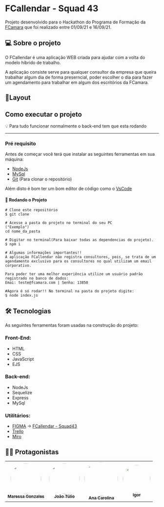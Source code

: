 # FCallendar - Squad 43
Projeto desenvolvido para o Hackathon do Programa de Formação da [FCamara](https://www.fcamara.com.br/) que foi realizado entre 01/09/21 e 16/09/21.

## 💻 Sobre o projeto
O FCallendar é uma aplicação WEB criada para ajudar com a volta do modelo híbrido de trabalho.

A aplicação consiste serve para qualquer consultor da empresa que queira trabalhar algum dia de forma preserncial, poder escolher o dia para fazer um agendamento para trabalhar em algum dos escritórios da FCamara.

## 🎨Layout

## Como executar o projeto

💡 Para tudo funcionar normalmente o back-end tem que esta rodando

---

### Pré requisito

Antes de começar você terá que instalar as seguintes ferramentas em sua máquina:

- [NodeJs](https://nodejs.org/pt-br/)
- [MySql](https://www.mysql.com)
- [Git](https://git-scm.com) (Para clonar o repositório)

Além disto é bom ter um bom editor de código como o [VsCode](https://code.visualstudio.com/)

#### 🎲 Rodando o Projeto 
```
# Clone este repositório
$ git clone

# Acesse a pasta do projeto no terminal do seu PC
("Exemplo")
cd nome_da_pasta

# Digitar no terminal(Para baixar todas as dependencias do projeto).
$ npm i

# Algumas informações importantes!!
A aplicação FCallendar não registra consultores, pois, se trata de um agendamento exclusivo para os consultores no qual utilizam um email corporativo.

Para poder ter uma melhor experiência utilize um usuário padrão registrado no banco de dados:
Emai: teste@fcamara.com | Senha: 13850

#Agora é só rodar!! No terminal na pasta do projeto digite:
$ node index.js

```

## 🛠 Tecnologias

As seguintes ferramentas foram usadas na construção do projeto:

### Front-End:

- HTML
- CSS
- JavaScript
- EJS

### Back-end:

- NodeJs
- Sequelize
- Express
- MySql

### Utilitários:

- <a href="https://www.figma.com">FIGMA</a> → <a href="https://www.figma.com/file/rEAkTmit5afbY236vtsZRe/Fcamara---Squad-43?node-id=2%3A2"> FCallendar - Squad43 </a>
- <a href="https://trello.com/b/bF7bfbub/squad-43"> Trello </a>
- <a href="https://miro.com/app/board/o9J_lzKe1qI=/"> Miro </a>

## 👨‍💻 Protagonistas

<table>
  <tr>
    <td align="center"><a href="https://www.linkedin.com/in/maressa-gonzales-05a15b92/"><img style="border-radius: 50%;" src="" width="100px;" alt=""/><br /><sub><b>Maressa Gonzales</b></sub></a><br /><a href="https://www.linkedin.com/in/maressa-gonzales-05a15b92/" title="Maressa Gonzales"> </a></td>
    <td align="center"><a href="https://www.linkedin.com/in/jtsoares/"><img style="border-radius: 50%;" src="" width="100px;" alt=""/><br /><sub><b>João Túlio</b></sub></a><br /><a href="https://www.linkedin.com/in/jtsoares/" title="João Túlio"></a></td>
    <td align="center"><a href="https://www.linkedin.com/in/anac-rocha/"><img style="border-radius: 50%;" src="" width="110px;" alt=""/><br /><sub><b>Ana Carolina</b></sub></a><br /><a href="https://www.linkedin.com/in/anac-rocha/" title="Carol"></a>  <a href="https://www.linkedin.com/in/anac-rocha/"</a></td> 
    <td align="center"><a href="https://www.linkedin.com/in/igor-da-silva-medeiros/"><img style="border-radius: 50%;" src="" width="90px;" alt=""/><br /><sub><b>Igor</b></sub></a><br /><a href="https://www.linkedin.com/in/igor-da-silva-medeiros/" title="Igor perfil"></a></td>
  </tr>
</table>
